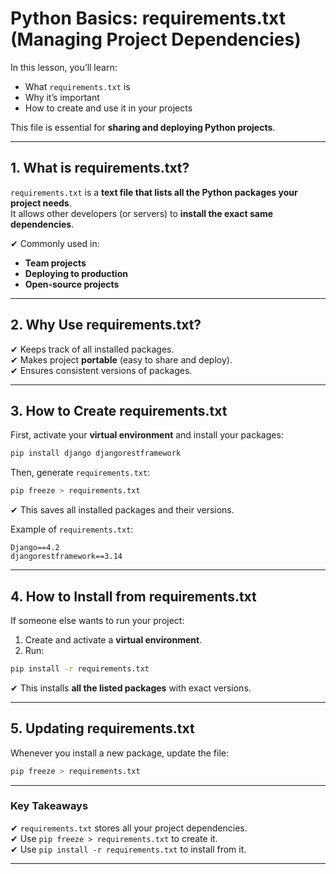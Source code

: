 # Python Basics: requirements.txt (Managing Project Dependencies)

In this lesson, you’ll learn:

- What `requirements.txt` is
- Why it’s important
- How to create and use it in your projects

This file is essential for **sharing and deploying Python projects**.

---

## 1. What is requirements.txt?

`requirements.txt` is a **text file that lists all the Python packages your project needs**.  
It allows other developers (or servers) to **install the exact same dependencies**.

✔ Commonly used in:

- **Team projects**
- **Deploying to production**
- **Open-source projects**

---

## 2. Why Use requirements.txt?

✔ Keeps track of all installed packages.  
✔ Makes project **portable** (easy to share and deploy).  
✔ Ensures consistent versions of packages.

---

## 3. How to Create requirements.txt

First, activate your **virtual environment** and install your packages:

```bash
pip install django djangorestframework
```

Then, generate `requirements.txt`:

```bash
pip freeze > requirements.txt
```

✔ This saves all installed packages and their versions.

Example of `requirements.txt`:

```
Django==4.2
djangorestframework==3.14
```

---

## 4. How to Install from requirements.txt

If someone else wants to run your project:

1. Create and activate a **virtual environment**.
2. Run:

```bash
pip install -r requirements.txt
```

✔ This installs **all the listed packages** with exact versions.

---

## 5. Updating requirements.txt

Whenever you install a new package, update the file:

```bash
pip freeze > requirements.txt
```

---

### Key Takeaways

✔ `requirements.txt` stores all your project dependencies.  
✔ Use `pip freeze > requirements.txt` to create it.  
✔ Use `pip install -r requirements.txt` to install from it.

---
